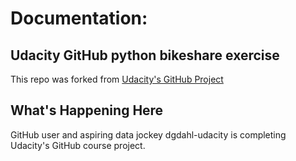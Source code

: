 # Documentation:


## Udacity GitHub python bikeshare exercise
This repo was forked from [Udacity's GitHub Project](https://github.com/udacity/pdsnd_github.git)

## What's Happening Here
GitHub user and aspiring data jockey dgdahl-udacity is completing Udacity's GitHub course project.

